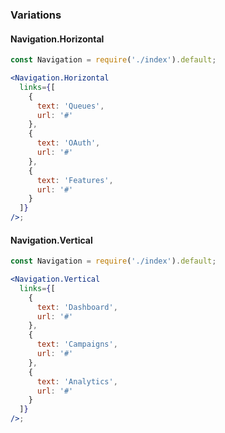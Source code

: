 ### Variations

#### Navigation.Horizontal

```jsx
const Navigation = require('./index').default;

<Navigation.Horizontal
  links={[
    {
      text: 'Queues',
      url: '#'
    },
    {
      text: 'OAuth',
      url: '#'
    },
    {
      text: 'Features',
      url: '#'
    }
  ]}
/>;
```

#### Navigation.Vertical

```jsx
const Navigation = require('./index').default;

<Navigation.Vertical
  links={[
    {
      text: 'Dashboard',
      url: '#'
    },
    {
      text: 'Campaigns',
      url: '#'
    },
    {
      text: 'Analytics',
      url: '#'
    }
  ]}
/>;
```
